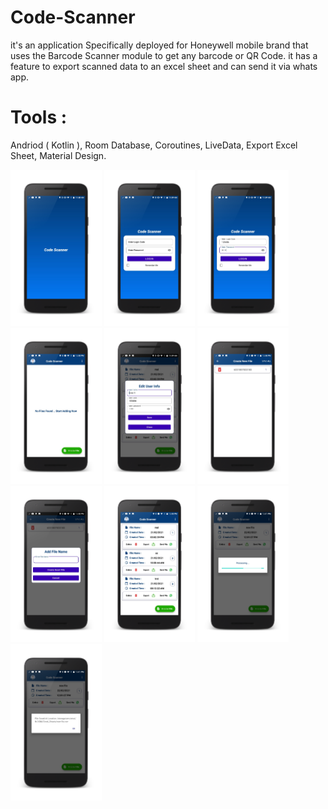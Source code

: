 # Code-Scanner

it's an application Specifically deployed for Honeywell mobile brand that uses the Barcode Scanner module to get any barcode or QR Code. it has a feature to export scanned data to an excel sheet and can send it via whats app.

# Tools :

Andriod ( Kotlin ), Room Database, Coroutines, LiveData, Export Excel Sheet, Material Design.

<img src="Code-Scanner screen shots/1.png" height="250"> <img src="Code-Scanner screen shots/2.png" height="250"> <img src="Code-Scanner screen shots/3.png" height="250"> <img src="Code-Scanner screen shots/4.png" height="250"> <img src="Code-Scanner screen shots/5.png" height="250">
<img src="Code-Scanner screen shots/6.png" height="250"> <img src="Code-Scanner screen shots/7.png" height="250"> <img src="Code-Scanner screen shots/8.png" height="250"> <img src="Code-Scanner screen shots/9.png" height="250"> <img src="Code-Scanner screen shots/10.png" height="250">
